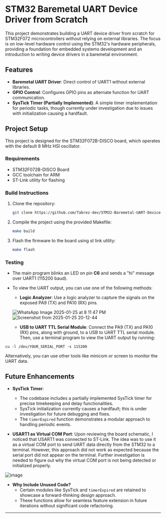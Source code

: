 # STM32 Baremetal UART Device Driver from Scratch

This project demonstrates building a UART device driver from scratch for STM32F072 microcontrollers without relying on external libraries. The focus is on low-level hardware control using the STM32's hardware peripherals, providing a foundation for embedded systems development and an introduction to writing device drivers in a baremetal environment.

## Features
- **Baremetal UART Driver**: Direct control of UART1 without external libraries.
- **GPIO Control**: Configures GPIO pins as alternate function for UART communication.
- **SysTick Timer (Partially Implemented)**: A simple timer implementation for periodic tasks, though currently under investigation due to issues with initialization causing a hardfault.

## Project Setup
This project is designed for the STM32F072B-DISCO board, which operates with the default 8 MHz HSI oscillator.

### Requirements
- STM32F072B-DISCO Board
- GCC toolchain for ARM
- ST-Link utility for flashing

### Build Instructions
1. Clone the repository:
   ```bash
   git clone https://github.com/Tabrez-dev/STM32-Baremetal-UART-Device-Driver-from-Scratch.git
   ```
2. Compile the project using the provided Makefile:
   ```bash
   make build
   ```
3. Flash the firmware to the board using st link utility:
   ```bash
   make flash
   ```

### Testing
- The main program blinks an LED on pin **C6** and sends a "hi" message over UART1 (115200 baud).
- To view the UART output, you can use one of the following methods:
    - **Logic Analyzer**: Use a logic analyzer to capture the signals on the exposed PA9 (TX) and PA10 (RX) pins.
      
   ![WhatsApp Image 2025-01-25 at 8 11 47 PM](https://github.com/user-attachments/assets/bd43a69e-18e7-47f2-bb4e-fbba8264c7e4)
   ![Screenshot from 2025-01-25 20-12-44](https://github.com/user-attachments/assets/01c446c2-3f34-4932-b4e7-9852e2fd9023)

    - **USB to UART TTL Serial Module**: Connect the PA9 (TX) and PA10 (RX) pins, along with ground, to a USB to UART TTL serial module. Then, use a terminal program to view the UART output by running:
```
cu -l /dev/YOUR_SERIAL_PORT -s 115200
```
Alternatively, you can use other tools like minicom or screen to monitor the UART data.
## Future Enhancements
- **SysTick Timer**:
  - The codebase includes a partially implemented SysTick timer for precise timekeeping and delay functionalities.
  - SysTick initialization currently causes a hardfault; this is under investigation for future debugging and fixes.
  - The `timerExpired` function demonstrates a modular approach to handling periodic events.

- **USART1 as Virtual COM Port**:
    Upon reviewing the board schematic, I noticed that USART1 was connected to ST-Link. The idea was to use it as a virtual COM port to send UART data directly from the STM32 to a terminal.
    However, this approach did not work as expected because the serial port did not appear on the terminal. Further investigation is needed to figure out why the virtual COM port is not being detected or initialized properly.

![image](https://github.com/user-attachments/assets/2e8a849f-f263-45ad-9f96-3c8c103f0132)

- **Why Include Unused Code?**
  - Certain modules like SysTick and `timerExpired` are retained to showcase a forward-thinking design approach.
  - These functions allow for seamless feature extension in future iterations without significant code refactoring.

---
